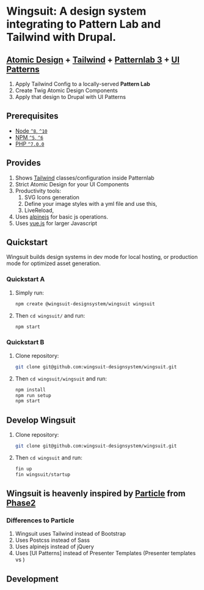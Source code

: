 # Wingsuit: A design system integrating to Pattern Lab and Tailwind with Drupal.

## [Atomic Design](https://bradfrost.com/blog/post/atomic-web-design/) + [Tailwind](tailwindcss.com/) + [Patternlab 3](https://patternlab.io/) + [UI Patterns](https://www.drupal.org/project/ui_patterns)

1.  Apply Tailwind Config to a locally-served **Pattern Lab**
1.  Create Twig Atomic Design Components
1.  Apply that design to Drupal with UI Patterns

## Prerequisites

- [Node `^8`, `^10`](https://nodejs.org)
- [NPM `^5`, `^6`](https://www.npmjs.com/)
- [PHP `^7.0.0`](https://php.net)

## Provides
1.  Shows [Tailwind](tailwindcss.com/) classes/configuration inside Patternlab
1.  Strict Atomic Design for your UI Components
1.  Productivity tools:
    1.  SVG Icons generation
    1.  Define your image styles with a yml file and use this,
    1.  LiveReload,
1.  Uses [alpinejs](https://github.com/alpinejs/alpine) for basic js operations.
1.  Uses [vue.js](https://vuejs.org/) for larger Javascript


## Quickstart

Wingsuit builds design systems in dev mode for local hosting, or production mode for optimized asset generation.

### Quickstart A

1. Simply run:

   ```bash
   npm create @wingsuit-designsystem/wingsuit wingsuit
   ```

1. Then `cd wingsuit/` and run:

   ```bash
   npm start
   ```

### Quickstart B
1. Clone repository:

   ```bash
   git clone git@github.com:wingsuit-designsystem/wingsuit.git
   ```

1. Then `cd wingsuit/wingsuit` and run:

   ```bash
   npm install
   npm run setup
   npm start
   ```

## Develop Wingsuit
1. Clone repository:

   ```bash
   git clone git@github.com:wingsuit-designsystem/wingsuit.git
   ```

1. Then `cd wingsuit` and run:

   ```bash
   fin up
   fin wingsuit/startup
   ```
## Wingsuit is heavenly inspired by [Particle](https://github.com/phase2/particle) from [Phase2](https://www.phase2technology.com/)
### Differences to Particle
1.  Wingsuit uses Tailwind instead of Bootstrap
1.  Uses Postcss instead of Sass
1.  Uses alpinejs instead of jQuery
1.  Uses [UI Patterns] instead of Presenter Templates (Presenter templates vs )


## Development

